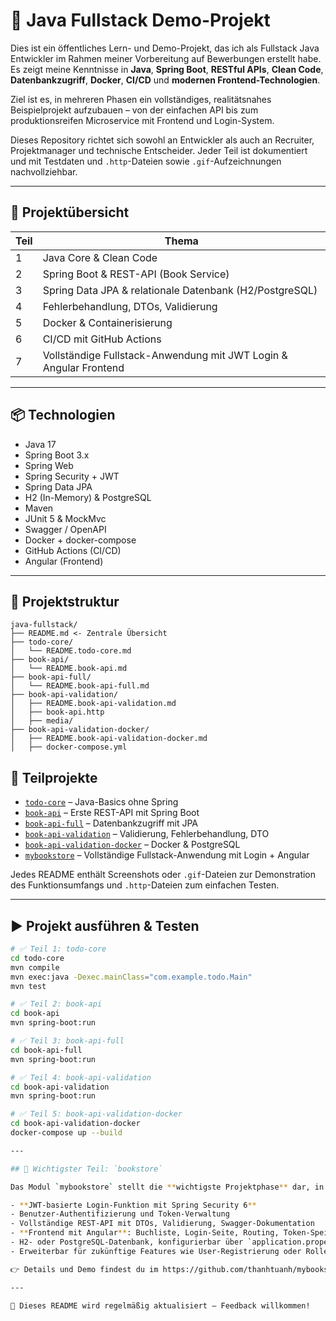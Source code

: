 # 🧠 Java Fullstack Demo-Projekt

Dies ist ein öffentliches Lern- und Demo-Projekt, das ich als Fullstack Java Entwickler im Rahmen meiner Vorbereitung auf Bewerbungen erstellt habe.  
Es zeigt meine Kenntnisse in **Java**, **Spring Boot**, **RESTful APIs**, **Clean Code**, **Datenbankzugriff**, **Docker**, **CI/CD** und **modernen Frontend-Technologien**.

Ziel ist es, in mehreren Phasen ein vollständiges, realitätsnahes Beispielprojekt aufzubauen – von der einfachen API bis zum produktionsreifen Microservice mit Frontend und Login-System.

Dieses Repository richtet sich sowohl an Entwickler als auch an Recruiter, Projektmanager und technische Entscheider. Jeder Teil ist dokumentiert und mit Testdaten und `.http`-Dateien sowie `.gif`-Aufzeichnungen nachvollziehbar.

---

## 🚀 Projektübersicht

| Teil | Thema                                                             |
| ---- | ----------------------------------------------------------------- |
| 1    | Java Core & Clean Code                                            |
| 2    | Spring Boot & REST-API (Book Service)                             |
| 3    | Spring Data JPA & relationale Datenbank (H2/PostgreSQL)           |
| 4    | Fehlerbehandlung, DTOs, Validierung                               |
| 5    | Docker & Containerisierung                                        |
| 6    | CI/CD mit GitHub Actions                                          |
| 7    | Vollständige Fullstack-Anwendung mit JWT Login & Angular Frontend |

---

## 📦 Technologien

- Java 17
- Spring Boot 3.x
- Spring Web
- Spring Security + JWT
- Spring Data JPA
- H2 (In-Memory) & PostgreSQL
- Maven
- JUnit 5 & MockMvc
- Swagger / OpenAPI
- Docker + docker-compose
- GitHub Actions (CI/CD)
- Angular (Frontend)

---

## 📁 Projektstruktur

```
java-fullstack/
├── README.md <- Zentrale Übersicht
├── todo-core/
│   └── README.todo-core.md
├── book-api/
│   └── README.book-api.md
├── book-api-full/
│   └── README.book-api-full.md
├── book-api-validation/
│   ├── README.book-api-validation.md
│   ├── book-api.http
│   ├── media/
├── book-api-validation-docker/
│   ├── README.book-api-validation-docker.md
│   ├── docker-compose.yml

```

## 📂 Teilprojekte

- [`todo-core`](./todo-core/README.todo-core.md) – Java-Basics ohne Spring
- [`book-api`](./book-api/README.book-api.md) – Erste REST-API mit Spring Boot
- [`book-api-full`](./book-api-full/README.book-api-full.md) – Datenbankzugriff mit JPA
- [`book-api-validation`](./book-api-validation/README.book-api-validation.md) – Validierung, Fehlerbehandlung, DTO
- [`book-api-validation-docker`](./book-api-validation-docker/README.book-api-validation-docker.md) – Docker & PostgreSQL
- [`mybookstore`](https://github.com/thanhtuanh/mybookstore) – Vollständige Fullstack-Anwendung mit Login + Angular

Jedes README enthält Screenshots oder `.gif`-Dateien zur Demonstration des Funktionsumfangs und `.http`-Dateien zum einfachen Testen.

---

## ▶️ Projekt ausführen & Testen

```bash
# ✅ Teil 1: todo-core
cd todo-core
mvn compile
mvn exec:java -Dexec.mainClass="com.example.todo.Main"
mvn test

# ✅ Teil 2: book-api
cd book-api
mvn spring-boot:run

# ✅ Teil 3: book-api-full
cd book-api-full
mvn spring-boot:run

# ✅ Teil 4: book-api-validation
cd book-api-validation
mvn spring-boot:run

# ✅ Teil 5: book-api-validation-docker
cd book-api-validation-docker
docker-compose up --build

---

## 🏁 Wichtigster Teil: `bookstore`

Das Modul `mybookstore` stellt die **wichtigste Projektphase** dar, in der alle Anforderungen umgesetzt wurden:

- **JWT-basierte Login-Funktion mit Spring Security 6**
- Benutzer-Authentifizierung und Token-Verwaltung
- Vollständige REST-API mit DTOs, Validierung, Swagger-Dokumentation
- **Frontend mit Angular**: Buchliste, Login-Seite, Routing, Token-Speicherung
- H2- oder PostgreSQL-Datenbank, konfigurierbar über `application.properties`
- Erweiterbar für zukünftige Features wie User-Registrierung oder Rollenverwaltung

👉 Details und Demo findest du im https://github.com/thanhtuanh/mybookstore.

---

📘 Dieses README wird regelmäßig aktualisiert – Feedback willkommen!
```
